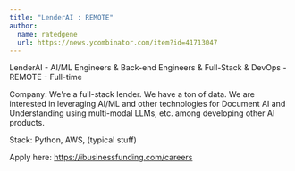 ```yaml
---
title: "LenderAI : REMOTE"
author:
  name: ratedgene
  url: https://news.ycombinator.com/item?id=41713047
---
```

LenderAI - AI&#x2F;ML Engineers &amp; Back-end Engineers &amp; Full-Stack &amp; DevOps - REMOTE - Full-time

Company: We&#x27;re a full-stack lender. We have a ton of data. We are interested in leveraging AI&#x2F;ML and other technologies for Document AI and Understanding using multi-modal LLMs, etc. among developing other AI products.

Stack: Python, AWS, (typical stuff)

Apply here: <a href="https:&#x2F;&#x2F;ibusinessfunding.com&#x2F;careers" rel="nofollow">https:&#x2F;&#x2F;ibusinessfunding.com&#x2F;careers</a>
<JobApplication />
